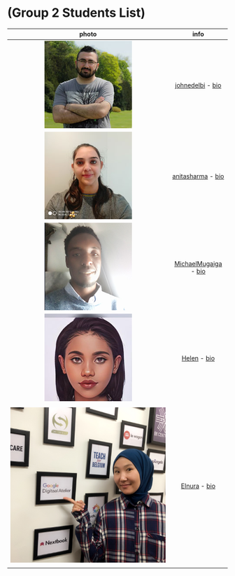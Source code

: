 # (Group 2 Students List)

<!-- Students list start here -->

|                           **photo**                            |                                         **info**                                         |
| :------------------------------------------------------------: | :--------------------------------------------------------------------------------------: |
|  ![John Edelbi ](./students-bio/images/readme-JohnEdelbi.jpg)  |    [johnedelbi](https://github.com/johnedelbi) - [bio](./students-bio/johnedelbi.md)     |
| ![Anita Sharma ](./students-bio/images/readme-AnitaSharma.jpg) | [anitasharma](https://github.com/AnitaSharma2022) - [bio](./students-bio/anitasharma.md) |
| ![Michael Mugaiga ](./students-bio/images/readme-Michael.png)  | [MichaelMugaiga](https://github.com/MichaelMugaiga) - [bio](./students-bio/mmugaiga.md)  |
|     ![Helen](./students-bio/images/readme-helen-image.jpg)     |          [Helen](https://github.com/Helen-HYF) - [bio](./students-bio/helen.md)          |
|                                                                |                                                                                          |
|       ![Elnura](./students-bio/images/readme-elnura.JPG)       |         [Elnura](https://github.com/Helen-HYF) - [bio](./students-bio/elnura.md)         |
|                                                                |                                                                                          |

<!-- Students list finish here -->
